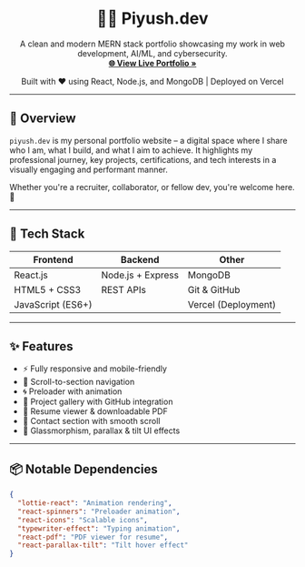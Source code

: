 <h1 align="center">👨‍💻 Piyush.dev</h1>
<p align="center">
  A clean and modern MERN stack portfolio showcasing my work in web development, AI/ML, and cybersecurity.
  <br/>
  <a href="[https://piyush.dev/](https://piyush-dev.vercel.app/)" target="_blank"><strong>🌐 View Live Portfolio »</strong></a>
</p>

<p align="center">
  Built with ❤️ using React, Node.js, and MongoDB | Deployed on Vercel
</p>

---

## 🧭 Overview

`piyush.dev` is my personal portfolio website – a digital space where I share who I am, what I build, and what I aim to achieve. It highlights my professional journey, key projects, certifications, and tech interests in a visually engaging and performant manner.

Whether you're a recruiter, collaborator, or fellow dev, you're welcome here. 👋

---

## 🔧 Tech Stack

| Frontend | Backend | Other |
|----------|---------|-------|
| React.js | Node.js + Express | MongoDB |
| HTML5 + CSS3 | REST APIs | Git & GitHub |
| JavaScript (ES6+) |  | Vercel (Deployment) |

---

## ✨ Features

- ⚡ Fully responsive and mobile-friendly
- 🎯 Scroll-to-section navigation
- 🌀 Preloader with animation
- 🧩 Project gallery with GitHub integration
- 🧾 Resume viewer & downloadable PDF
- 💬 Contact section with smooth scroll
- 🎨 Glassmorphism, parallax & tilt UI effects

---

## 📦 Notable Dependencies

```json
{
  "lottie-react": "Animation rendering",
  "react-spinners": "Preloader animation",
  "react-icons": "Scalable icons",
  "typewriter-effect": "Typing animation",
  "react-pdf": "PDF viewer for resume",
  "react-parallax-tilt": "Tilt hover effect"
}
